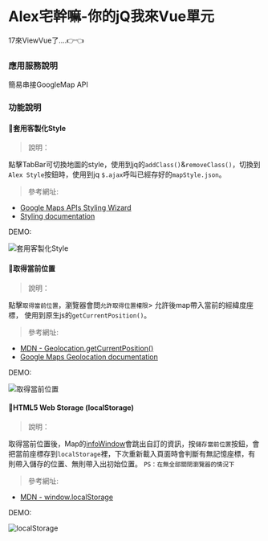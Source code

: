 # Alex宅幹嘛-你的jQ我來Vue單元

17來ViewVue了....👉👈


### 應用服務說明
簡易串接GoogleMap API

### 功能說明
#### 🔸套用客製化Style
>說明：

點擊TabBar可切換地圖的style，使用到jq的`addClass()`&`removeClass()`，切換到`Alex Style`按鈕時，使用到jq `$.ajax`呼叫已經存好的`mapStyle.json`。

>參考網址:
- [Google Maps APIs Styling Wizard](https://mapstyle.withgoogle.com/)
- [Styling documentation](https://developers.google.com/maps/documentation/javascript/styling)

DEMO:

![套用客製化Style](https://github.com/tinatyc/UrJqLetMeVue_GoogleMap/blob/master/gif/style.gif?raw=true "套用客製化Style")

#### 🔸取得當前位置
>說明：

點擊`取得當前位置`，瀏覽器會問`允許取得位置權限`> 允許後map帶入當前的經緯度座標，
使用到原生js的`getCurrentPosition()`。

>參考網址:
- [MDN - Geolocation.getCurrentPosition()](https://developer.mozilla.org/zh-TW/docs/Web/API/Geolocation/getCurrentPosition)
- [Google Maps Geolocation documentation](https://developers.google.com/maps/documentation/javascript/examples/map-geolocation)

DEMO:

![取得當前位置](https://github.com/tinatyc/UrJqLetMeVue_GoogleMap/blob/master/gif/currentPosition.gif?raw=true "取得當前位置")

#### 🔸HTML5 Web Storage (localStorage)
>說明：

取得當前位置後，Map的[infoWindow](https://developers.google.com/maps/documentation/javascript/examples/infowindow-simple?hl=zh-tw)會跳出自訂的資訊，按`儲存當前位置`按鈕，會把當前座標存到`localStorage`裡，下次重新載入頁面時會判斷有無記憶座標，有則帶入儲存的位置、無則帶入出初始位置。
`PS：在無全部關閉瀏覽器的情況下`

>參考網址:
- [MDN - window.localStorage](https://developer.mozilla.org/en-US/docs/Web/API/Window/localStorage)

DEMO:

![localStorage](https://github.com/tinatyc/UrJqLetMeVue_GoogleMap/blob/master/gif/currentPosition.gif?raw=true "localStorage")
